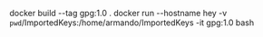 docker build --tag gpg:1.0 .
docker run --hostname hey -v `pwd`/ImportedKeys:/home/armando/ImportedKeys -it gpg:1.0 bash
